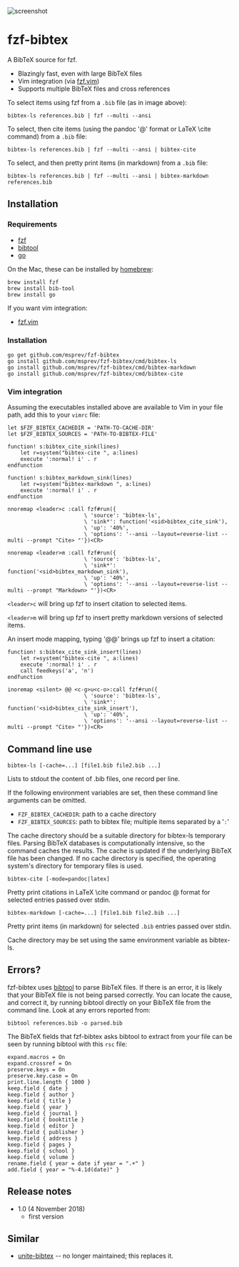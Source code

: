 ![](https://d.pr/i/8uXzLx+ "screenshot")

# fzf-bibtex

A BibTeX source for fzf.

- Blazingly fast, even with large BibTeX files
- Vim integration (via [fzf.vim](https://github.com/junegunn/fzf.vim))
- Supports multiple BibTeX files and cross references

To select items using fzf from a `.bib` file (as in image above):

``` {.bash}
bibtex-ls references.bib | fzf --multi --ansi
```

To select, then cite items (using the pandoc '@' format or LaTeX \cite command) from a `.bib` file:

``` {.bash}
bibtex-ls references.bib | fzf --multi --ansi | bibtex-cite
```

To select, and then pretty print items (in markdown) from a `.bib` file:

``` {.bash}
bibtex-ls references.bib | fzf --multi --ansi | bibtex-markdown references.bib
```

## Installation

### Requirements

- [fzf](https://github.com/junegunn/fzf)
- [bibtool](https://ctan.org/pkg/bibtool)
- [go](https://golang.org/)

On the Mac, these can be installed by [homebrew](https://brew.sh/):

``` {.bash}
brew install fzf
brew install bib-tool
brew install go
```

If you want vim integration:

- [fzf.vim](https://github.com/junegunn/fzf.vim)

### Installation

``` {.bash}
go get github.com/msprev/fzf-bibtex
go install github.com/msprev/fzf-bibtex/cmd/bibtex-ls
go install github.com/msprev/fzf-bibtex/cmd/bibtex-markdown
go install github.com/msprev/fzf-bibtex/cmd/bibtex-cite
```

### Vim integration

Assuming the executables installed above are available to Vim in your file path, add this to your `vimrc` file:

``` {.vim}
let $FZF_BIBTEX_CACHEDIR = 'PATH-TO-CACHE-DIR'
let $FZF_BIBTEX_SOURCES = 'PATH-TO-BIBTEX-FILE'

function! s:bibtex_cite_sink(lines)
    let r=system("bibtex-cite ", a:lines)
    execute ':normal! i' . r
endfunction

function! s:bibtex_markdown_sink(lines)
    let r=system("bibtex-markdown ", a:lines)
    execute ':normal! i' . r
endfunction

nnoremap <leader>c :call fzf#run({
                        \ 'source': 'bibtex-ls',
                        \ 'sink*': function('<sid>bibtex_cite_sink'),
                        \ 'up': '40%',
                        \ 'options': '--ansi --layout=reverse-list --multi --prompt "Cite> "'})<CR>

nnoremap <leader>m :call fzf#run({
                        \ 'source': 'bibtex-ls',
                        \ 'sink*': function('<sid>bibtex_markdown_sink'),
                        \ 'up': '40%',
                        \ 'options': '--ansi --layout=reverse-list --multi --prompt "Markdown> "'})<CR>
```

`<leader>c` will bring up fzf to insert citation to selected items.

`<leader>m` will bring up fzf to insert pretty markdown versions of selected items.

An insert mode mapping, typing '@@' brings up fzf to insert a citation:

``` {.vim}
function! s:bibtex_cite_sink_insert(lines)
    let r=system("bibtex-cite ", a:lines)
    execute ':normal! i' . r
    call feedkeys('a', 'n')
endfunction

inoremap <silent> @@ <c-g>u<c-o>:call fzf#run({
                        \ 'source': 'bibtex-ls',
                        \ 'sink*': function('<sid>bibtex_cite_sink_insert'),
                        \ 'up': '40%',
                        \ 'options': '--ansi --layout=reverse-list --multi --prompt "Cite> "'})<CR>
```


## Command line use

``` {.bash}
bibtex-ls [-cache=...] [file1.bib file2.bib ...]
```

Lists to stdout the content of .bib files, one record per line.

If the following environment variables are set, then these command line arguments can be omitted.

- `FZF_BIBTEX_CACHEDIR`: path to a cache directory
- `FZF_BIBTEX_SOURCES`: path to bibtex file; multiple items separated by a '`:`'

The cache directory should be a suitable directory for bibtex-ls temporary files.
Parsing BibTeX databases is computationally intensive, so the command caches the results.
    The cache is updated if the underlying BibTeX file has been changed.
    If no cache directory is specified, the operating system's directory for temporary files is used.

``` {.bash}
bibtex-cite [-mode=pandoc|latex]
```

Pretty print citations in LaTeX \cite command or pandoc @ format for selected entries passed over stdin.

``` {.bash}
bibtex-markdown [-cache=...] [file1.bib file2.bib ...]
```

Pretty print items (in markdown) for selected `.bib` entries passed over stdin.

Cache directory may be set using the same environment variable as bibtex-ls.

## Errors?

fzf-bibtex uses [bibtool](https://ctan.org/pkg/bibtool) to parse BibTeX
files.  If there is an error, it is likely that your BibTeX file is not
being parsed correctly.  You can locate the cause, and correct it, by
running bibtool directly on your BibTeX file from the command line.  Look
at any errors reported from:

``` {.bash}
bibtool references.bib -o parsed.bib
```

The BibTeX fields that fzf-bibtex asks bibtool to extract from your file
can be seen by running bibtool with this `rsc` file:

```
expand.macros = On
expand.crossref = On
preserve.keys = On
preserve.key.case = On
print.line.length { 1000 }
keep.field { date }
keep.field { author }
keep.field { title }
keep.field { year }
keep.field { journal }
keep.field { booktitle }
keep.field { editor }
keep.field { publisher }
keep.field { address }
keep.field { pages }
keep.field { school }
keep.field { volume }
rename.field { year = date if year = ".+" }
add.field { year = "%-4.1d(date)" }
```

## Release notes

- 1.0 (4 November 2018)
    - first version

## Similar

- [unite-bibtex](https://github.com/msprev/unite-bibtex) -- no longer maintained; this replaces it.
